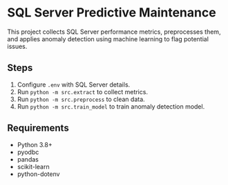 # SQL Server Predictive Maintenance

This project collects SQL Server performance metrics, preprocesses them,
and applies anomaly detection using machine learning to flag potential issues.

## Steps
1. Configure `.env` with SQL Server details.
2. Run `python -m src.extract` to collect metrics.
3. Run `python -m src.preprocess` to clean data.
4. Run `python -m src.train_model` to train anomaly detection model.

## Requirements
- Python 3.8+
- pyodbc
- pandas
- scikit-learn
- python-dotenv
